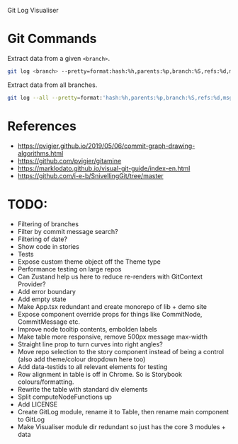 Git Log Visualiser

# Git Commands

Extract data from a given `<branch>`.
```bash
git log <branch> --pretty=format:hash:%h,parents:%p,branch:%S,refs:%d,msg:%s,cdate:%cd,adate:%ad' --date=iso
```

Extract data from all branches.
```bash
git log --all --pretty=format:'hash:%h,parents:%p,branch:%S,refs:%d,msg:%s,cdate:%cd,adate:%ad' --date=iso >> git-log-all.txt
```

# References
- https://pvigier.github.io/2019/05/06/commit-graph-drawing-algorithms.html
- https://github.com/pvigier/gitamine
- https://marklodato.github.io/visual-git-guide/index-en.html
- https://github.com/i-e-b/SnivellingGit/tree/master

# TODO:
- Filtering of branches
- Filter by commit message search?
- Filtering of date?
- Show code in stories
- Tests
- Expose custom theme object off the Theme type
- Performance testing on large repos
- Can Zustand help us here to reduce re-renders with GitContext Provider?
- Add error boundary
- Add empty state
- Make App.tsx redundant and create monorepo of lib + demo site
- Expose component override props for things like CommitNode, CommitMessage etc.
- Improve node tooltip contents, embolden labels
- Make table more responsive, remove 500px message max-width
- Straight line prop to turn curves into right angles?
- Move repo selection to the story component instead of being a control (also add theme/colour dropdown here too)
- Add data-testids to all relevant elements for testing
- Row alignment in table is off in Chrome. So is Storybook colours/formatting.
- Rewrite the table with standard div elements
- Split computeNodeFunctions up
- Add LICENSE
- Create GitLog module, rename it to Table, then rename main component to GitLog
- Make Visualiser module dir redundant so just has the core 3 modules + data
